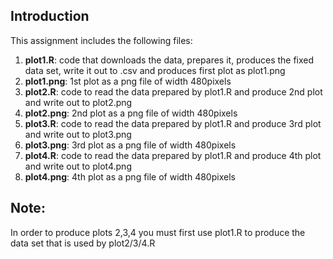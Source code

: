 ## Introduction

This assignment includes the following files:
<ol>
<li><b>plot1.R</b>: code that downloads the data, prepares it, produces the fixed data set, write it out to .csv and produces first plot as plot1.png  </li>
<li><b>plot1.png</b>: 1st plot as a png file of width 480pixels </li>
<li><b>plot2.R</b>: code to read the data prepared by plot1.R and produce 2nd plot and write out to plot2.png</li>
<li><b>plot2.png</b>: 2nd plot as a png file of width 480pixels </li>
<li><b>plot3.R</b>: code to read the data prepared by plot1.R and produce 3rd plot and write out to plot3.png</li>
<li><b>plot3.png</b>: 3rd plot as a png file of width 480pixels </li>
<li><b>plot4.R</b>: code to read the data prepared by plot1.R and produce 4th plot and write out to plot4.png</li>
<li><b>plot4.png</b>: 4th plot as a png file of width 480pixels </li>
</ol>

## Note:
In order to produce plots 2,3,4 you must first use plot1.R to produce the data set that is used by plot2/3/4.R
